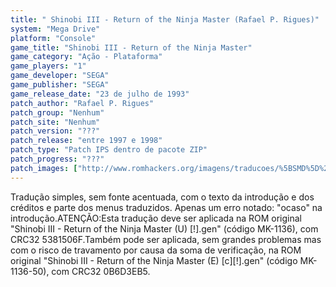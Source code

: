 ```yaml
---
title: " Shinobi III - Return of the Ninja Master (Rafael P. Rigues)"
system: "Mega Drive"
platform: "Console"
game_title: "Shinobi III - Return of the Ninja Master"
game_category: "Ação - Plataforma"
game_players: "1"
game_developer: "SEGA"
game_publisher: "SEGA"
game_release_date: "23 de julho de 1993"
patch_author: "Rafael P. Rigues"
patch_group: "Nenhum"
patch_site: "Nenhum"
patch_version: "???"
patch_release: "entre 1997 e 1998"
patch_type: "Patch IPS dentro de pacote ZIP"
patch_progress: "???"
patch_images: ["http://www.romhackers.org/imagens/traducoes/%5BSMD%5D%20Shinobi%20III%20-%20Return%20of%20the%20Ninja%20Master%20-%20Rafael%20P.%20Rigues%20-%201.png","http://www.romhackers.org/imagens/traducoes/%5BSMD%5D%20Shinobi%20III%20-%20Return%20of%20the%20Ninja%20Master%20-%20Rafael%20P.%20Rigues%20-%202.png","http://www.romhackers.org/imagens/traducoes/%5BSMD%5D%20Shinobi%20III%20-%20Return%20of%20the%20Ninja%20Master%20-%20Rafael%20P.%20Rigues%20-%203.png"]
---
```

Tradução simples, sem fonte acentuada, com o texto da introdução e dos créditos e parte dos menus traduzidos. Apenas um erro notado: "ocaso" na introdução.ATENÇÃO:Esta tradução deve ser aplicada na ROM original "Shinobi III - Return of the Ninja Master (U) [!].gen" (código MK-1136), com CRC32 5381506F.Também pode ser aplicada, sem grandes problemas mas com o risco de travamento por causa da soma de verificação, na ROM original "Shinobi III - Return of the Ninja Master (E) [c][!].gen" (código MK-1136-50), com CRC32 0B6D3EB5.